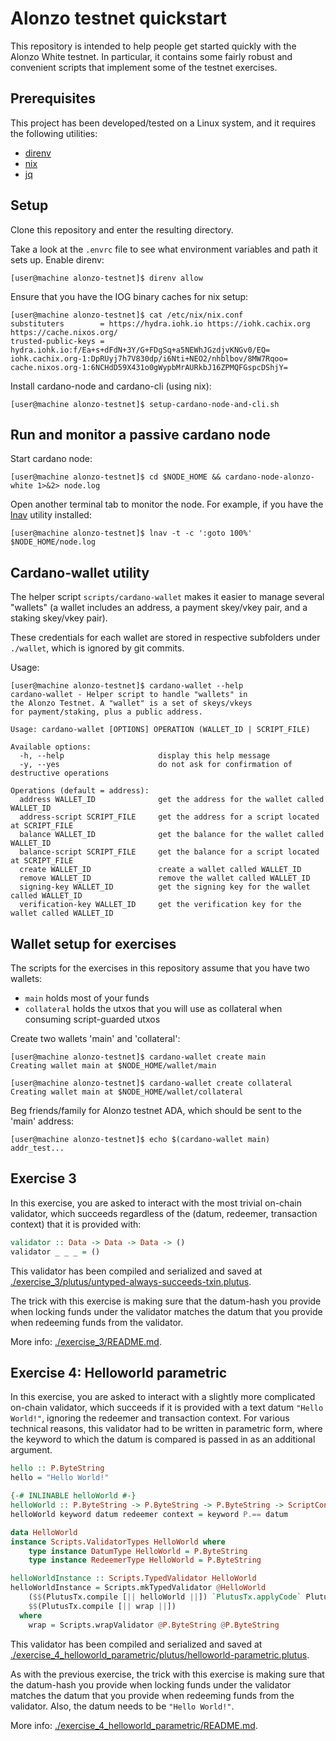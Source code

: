 # Alonzo testnet quickstart
This repository is intended to help people get started quickly with the Alonzo White testnet. In particular, it contains some fairly robust and convenient scripts that implement some of the testnet exercises.

## Prerequisites
This project has been developed/tested on a Linux system, and it requires the following utilities:
- [direnv](https://direnv.net/)
- [nix](https://nixos.org/guides/install-nix.html)
- [jq](https://stedolan.github.io/jq/)

## Setup

Clone this repository and enter the resulting directory.

Take a look at the `.envrc` file to see what environment variables and path it sets up. Enable direnv: 
```
[user@machine alonzo-testnet]$ direnv allow
```

Ensure that you have the IOG binary caches for nix setup:
```
[user@machine alonzo-testnet]$ cat /etc/nix/nix.conf 
substituters        = https://hydra.iohk.io https://iohk.cachix.org https://cache.nixos.org/
trusted-public-keys = hydra.iohk.io:f/Ea+s+dFdN+3Y/G+FDgSq+a5NEWhJGzdjvKNGv0/EQ= iohk.cachix.org-1:DpRUyj7h7V830dp/i6Nti+NEO2/nhblbov/8MW7Rqoo= cache.nixos.org-1:6NCHdD59X431o0gWypbMrAURkbJ16ZPMQFGspcDShjY=
```

Install cardano-node and cardano-cli (using nix):
```
[user@machine alonzo-testnet]$ setup-cardano-node-and-cli.sh
```

## Run and monitor a passive cardano node
Start cardano node:
```
[user@machine alonzo-testnet]$ cd $NODE_HOME && cardano-node-alonzo-white 1>&2> node.log
```

Open another terminal tab to monitor the node. For example, if you have the [lnav](https://lnav.org/) utility installed:
```
[user@machine alonzo-testnet]$ lnav -t -c ':goto 100%' $NODE_HOME/node.log
```

## Cardano-wallet utility
The helper script `scripts/cardano-wallet` makes it easier to manage several "wallets" (a wallet includes an address, a payment skey/vkey pair, and a staking skey/vkey pair).

These credentials for each wallet are stored in respective subfolders under `./wallet`, which is ignored by git commits.

Usage:
```
[user@machine alonzo-testnet]$ cardano-wallet --help
cardano-wallet - Helper script to handle "wallets" in
the Alonzo Testnet. A "wallet" is a set of skeys/vkeys
for payment/staking, plus a public address.

Usage: cardano-wallet [OPTIONS] OPERATION (WALLET_ID | SCRIPT_FILE)

Available options:
  -h, --help                     display this help message
  -y, --yes                      do not ask for confirmation of destructive operations

Operations (default = address):
  address WALLET_ID              get the address for the wallet called WALLET_ID
  address-script SCRIPT_FILE     get the address for a script located at SCRIPT_FILE
  balance WALLET_ID              get the balance for the wallet called WALLET_ID
  balance-script SCRIPT_FILE     get the balance for a script located at SCRIPT_FILE
  create WALLET_ID               create a wallet called WALLET_ID
  remove WALLET_ID               remove the wallet called WALLET_ID
  signing-key WALLET_ID          get the signing key for the wallet called WALLET_ID
  verification-key WALLET_ID     get the verification key for the wallet called WALLET_ID
```

## Wallet setup for exercises
The scripts for the exercises in this repository assume that you have two wallets:
- `main` holds most of your funds
- `collateral` holds the utxos that you will use as collateral when consuming script-guarded utxos

Create two wallets 'main' and 'collateral':
```
[user@machine alonzo-testnet]$ cardano-wallet create main
Creating wallet main at $NODE_HOME/wallet/main

[user@machine alonzo-testnet]$ cardano-wallet create collateral
Creating wallet main at $NODE_HOME/wallet/collateral
```

Beg friends/family for Alonzo testnet ADA, which should be sent to the 'main' address:
```
[user@machine alonzo-testnet]$ echo $(cardano-wallet main)
addr_test...
```

## Exercise 3
In this exercise, you are asked to interact with the most trivial on-chain validator, which succeeds regardless of the (datum, redeemer, transaction context) that it is provided with:
```haskell
validator :: Data -> Data -> Data -> ()
validator _ _ _ = ()
```

This validator has been compiled and serialized and saved at [./exercise_3/plutus/untyped-always-succeeds-txin.plutus](./exercise_3/plutus/untyped-always-succeeds-txin.plutus).

The trick with this exercise is making sure that the datum-hash you provide when locking funds under the validator matches the datum that you provide when redeeming funds from the validator.

More info: [./exercise_3/README.md](./exercise_3/README.md).

## Exercise 4: Helloworld parametric
In this exercise, you are asked to interact with a slightly more complicated on-chain validator, which succeeds if it is provided with a text datum `"Hello World!"`, ignoring the redeemer and transaction context. For various technical reasons, this validator had to be written in parametric form, where the keyword to which the datum is compared is passed in as an additional argument.
```haskell
hello :: P.ByteString
hello = "Hello World!"

{-# INLINABLE helloWorld #-}
helloWorld :: P.ByteString -> P.ByteString -> P.ByteString -> ScriptContext -> P.Bool
helloWorld keyword datum redeemer context = keyword P.== datum

data HelloWorld
instance Scripts.ValidatorTypes HelloWorld where
    type instance DatumType HelloWorld = P.ByteString
    type instance RedeemerType HelloWorld = P.ByteString

helloWorldInstance :: Scripts.TypedValidator HelloWorld
helloWorldInstance = Scripts.mkTypedValidator @HelloWorld
    ($$(PlutusTx.compile [|| helloWorld ||]) `PlutusTx.applyCode` PlutusTx.liftCode hello)
    $$(PlutusTx.compile [|| wrap ||])
  where
    wrap = Scripts.wrapValidator @P.ByteString @P.ByteString
```

This validator has been compiled and serialized and saved at [./exercise_4_helloworld_parametric/plutus/helloworld-parametric.plutus](./exercise_4_helloworld_parametric/plutus/helloworld-parametric.plutus).

As with the previous exercise, the trick with this exercise is making sure that the datum-hash you provide when locking funds under the validator matches the datum that you provide when redeeming funds from the validator. Also, the datum needs to be `"Hello World!"`.

More info: [./exercise_4_helloworld_parametric/README.md](./exercise_4_helloworld_parametric/README.md).

